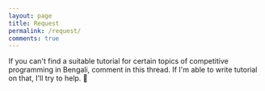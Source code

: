 ```yaml
---
layout: page
title: Request
permalink: /request/
comments: true
---
```


If you can't find a suitable tutorial for certain topics of competitive programming in Bengali, comment in this thread. If I'm able to write tutorial on that, I'll try to help. :slightly_smiling_face:
